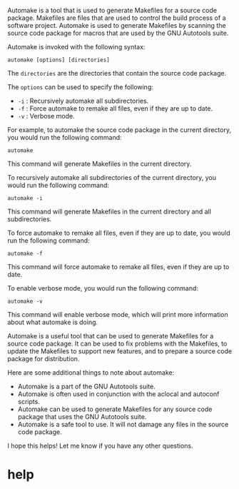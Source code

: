 Automake is a tool that is used to generate Makefiles for a source code package. Makefiles are files that are used to control the build process of a software project. Automake is used to generate Makefiles by scanning the source code package for macros that are used by the GNU Autotools suite.

Automake is invoked with the following syntax:

```
automake [options] [directories]
```

The `directories` are the directories that contain the source code package.

The `options` can be used to specify the following:

* `-i` : Recursively automake all subdirectories.
* `-f` : Force automake to remake all files, even if they are up to date.
* `-v` : Verbose mode.

For example, to automake the source code package in the current directory, you would run the following command:

```
automake
```

This command will generate Makefiles in the current directory.

To recursively automake all subdirectories of the current directory, you would run the following command:

```
automake -i
```

This command will generate Makefiles in the current directory and all subdirectories.

To force automake to remake all files, even if they are up to date, you would run the following command:

```
automake -f
```

This command will force automake to remake all files, even if they are up to date.

To enable verbose mode, you would run the following command:

```
automake -v
```

This command will enable verbose mode, which will print more information about what automake is doing.

Automake is a useful tool that can be used to generate Makefiles for a source code package. It can be used to fix problems with the Makefiles, to update the Makefiles to support new features, and to prepare a source code package for distribution.

Here are some additional things to note about automake:

* Automake is a part of the GNU Autotools suite.
* Automake is often used in conjunction with the aclocal and autoconf scripts.
* Automake can be used to generate Makefiles for any source code package that uses the GNU Autotools suite.
* Automake is a safe tool to use. It will not damage any files in the source code package.

I hope this helps! Let me know if you have any other questions.




# help 

```

```
